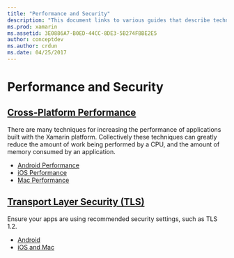 ```yaml
---
title: "Performance and Security"
description: "This document links to various guides that describe techniques for improving performance in Xamarin.iOS, Xamarin.Android, and Xamarin.Mac applications."
ms.prod: xamarin
ms.assetid: 3E0886A7-B0ED-44CC-8DE3-5B274FBBE2E5
author: conceptdev
ms.author: crdun
ms.date: 04/25/2017
---
```

# Performance and Security

## [Cross-Platform Performance](memory-perf-best-practices.md)

There are many techniques for increasing the performance of applications built with the Xamarin platform. Collectively these techniques can greatly reduce the amount of work being performed by a CPU, and the amount of memory consumed by an application.

- [Android Performance](~/android/deploy-test/performance.md?context=xamarin/cross-platform)
- [iOS Performance](~/ios/deploy-test/performance.md?context=xamarin/cross-platform)
- [Mac Performance](~/mac/deploy-test/performance.md?context=xamarin/cross-platform)

## [Transport Layer Security (TLS)](~/cross-platform/app-fundamentals/transport-layer-security.md)

Ensure your apps are using recommended security settings, such as TLS 1.2.

- [Android](~/android/app-fundamentals/http-stack.md?context=xamarin/cross-platform)
- [iOS and Mac](~/cross-platform/macios/http-stack.md?context=xamarin/cross-platform)
